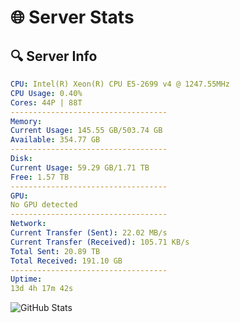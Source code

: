 # 🌐 Server Stats
## 🔍 Server Info
```yaml
CPU: Intel(R) Xeon(R) CPU E5-2699 v4 @ 1247.55MHz
CPU Usage: 0.40%
Cores: 44P | 88T
-----------------------------------
Memory:
Current Usage: 145.55 GB/503.74 GB
Available: 354.77 GB
-----------------------------------
Disk:
Current Usage: 59.29 GB/1.71 TB
Free: 1.57 TB
-----------------------------------
GPU:
No GPU detected
-----------------------------------
Network:
Current Transfer (Sent): 22.02 MB/s
Current Transfer (Received): 105.71 KB/s
Total Sent: 20.89 TB
Total Received: 191.10 GB
-----------------------------------
Uptime:
13d 4h 17m 42s
```
![GitHub Stats](https://img.shields.io/badge/Updated-2025-03-21_01:40:31-blue)